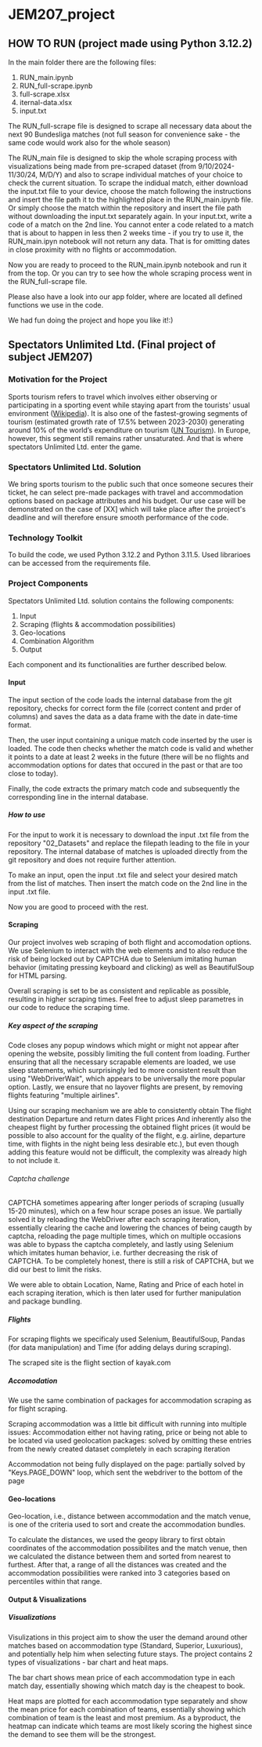 # JEM207_project
## HOW TO RUN (project made using Python 3.12.2)
In the main folder there are the following files:
1. RUN_main.ipynb
2. RUN_full-scrape.ipynb
3. full-scrape.xlsx
4. iternal-data.xlsx
5. input.txt

The RUN_full-scrape file is designed to scrape all necessary data about the next 90 Bundesliga matches (not full season for convenience sake - the same code would work also for the whole season)

The RUN_main file is designed to skip the whole scraping process with visualizations being made from pre-scraped dataset (from 9/10/2024-11/30/24, M/D/Y) and also to scrape individual matches of your choice to check the current situation.
To scrape the indidual match, either download the input.txt file to your device, choose the match following the instructions and insert the file path it to the highlighted place in the RUN_main.ipynb file. Or simply choose the match within the repository and insert the file path without downloading the input.txt separately again.
In your input.txt, write a code of a match on the 2nd line. You cannot enter a code related to a match that is about to happen in less then 2 weeks time - if you try to use it, the RUN_main.ipyn notebook will not return any data. That is for omitting dates in close proximity with no flights or accommodation.

Now you are ready to proceed to the RUN_main.ipynb notebook and run it from the top. Or you can try to see how the whole scraping process went in the RUN_full-scrape file. 

Please also have a look into our app folder, where are located all defined functions we use in the code. 

We had fun doing the project and hope you like it!:)

## Spectators Unlimited Ltd. (Final project of subject JEM207)

### Motivation for the Project
Sports tourism refers to travel which involves either observing or participating in a sporting event while staying apart from the tourists' usual environment ([Wikipedia](https://en.wikipedia.org/wiki/Sports_tourism)). It is also one of the fastest-growing segments of tourism (estimated growth rate of 17.5% between 2023-2030) generating around 10% of the world’s expenditure on tourism ([UN Tourism](https://www.unwto.org/sport-tourism)).
In Europe, however, this segment still remains rather unsaturated. And that is where spectators Unlimited Ltd. enter the game.

### Spectators Unlimited Ltd. Solution
We bring sports tourism to the public such that once someone secures their ticket, he can select pre-made packages with travel and accommodation options based on package attributes and his budget. Our use case will be demonstrated on the case of [XX] which will take place after the project's deadline and will therefore ensure smooth performance of the code.

### Technology Toolkit
To build the code, we used Python 3.12.2 and Python 3.11.5. Used librarioes can be accessed from the requirements file.

### Project Components
Spectators Unlimited Ltd. solution contains the following components:
1. Input
2. Scraping (flights & accommodation possibilities)
5. Geo-locations
6. Combination Algorithm
7. Output

Each component and its functionalities are further described below.

#### Input
The input section of the code loads the internal database from the git repository, checks for correct form the file (correct content and prder of columns) and saves the data as a data frame with the date in date-time format. 

Then, the user input containing a unique match code inserted by the user is loaded. The code then checks whether the match code is valid and whether it points to a date at least 2 weeks in the future (there will be no flights and accommodation options for dates that occured in the past or that are too close to today).

Finally, the code extracts the primary match code and subsequently the corresponding line in the internal database.

##### How to use
For the input to work it is necessary to download the input .txt file from the repository "02_Datasets" and replace the filepath leading to the file in your repository. The internal database of matches is uploaded directly from the git repository and does not require further attention.

To make an input, open the input .txt file and select your desired match from the list of matches. Then insert the match code on the 2nd line in the input .txt file.

Now you are good to proceed with the rest.

#### Scraping
Our project involves web scraping of both flight and accomodation options. We use Selenium to interact with the web elements and to also reduce the risk of being locked out by CAPTCHA due to Selenium imitating human behavior (imitating pressing keyboard and clicking) as well as BeautifulSoup for HTML parsing.

Overall scraping is set to be as consistent and replicable as possible, resulting in higher scraping times. Feel free to adjust sleep parametres in our code to reduce the scraping time.

##### Key aspect of the scraping
Code closes any popup windows which might or might not appear after opening the website, possibly limiting the full content from loading. Further ensuring that all the necessary scrapable elements are loaded, we use sleep statements, which surprisingly led to more consistent result than using "WebDriverWait", which appears to be universally the more popular option. Lastly, we ensure that no layover flights are present, by removing flights featuring "multiple airlines".

Using our scraping mechanism we are able to consistently obtain
The flight destination
Departure and return dates
Flight prices
And inherently also the cheapest flight by further processing the obtained flight prices (it would be possible to also account for the quality of the flight, e.g. airline, departure time, with flights in the night being less desirable etc.), but even though adding this feature would not be difficult, the complexity was already high to not include it.

###### Captcha challenge
CAPTCHA sometimes appearing after longer periods of scraping (usually 15-20 minutes), which on a few hour scrape poses an issue. We partially solved it by reloading the WebDriver after each scraping iteration, essentially clearing the cache and lowering the chances of being caugth by captcha, reloading the page multiple times, which on multiple occasions was able to bypass the captcha completely, and lastly using Selenium which imitates human behavior, i.e. further decreasing the risk of CAPTCHA. 
To be completely honest, there is still a risk of CAPTCHA, but we did our best to limit the risks. 

We were able to obtain Location, Name, Rating and Price of each hotel in each scraping iteration, which is then later used for further manipulation and package bundling. 

##### Flights
For scraping flights we specificaly used Selenium, BeautifulSoup, Pandas (for data manipulation) and Time (for adding delays during scraping). 

The scraped site is the flight section of kayak.com 

##### Accomodation
We use the same combination of packages for accommodation scraping as for flight scraping. 

Scraping accommodation was a little bit difficult with running into multiple issues: 
Accommodation either not having rating, price or being not able to be located via used geolocation packages: solved by omitting these entries from the newly created dataset completely in each scraping iteration

Accommodation not being fully displayed on the page: partially solved by "Keys.PAGE_DOWN" loop, which sent the webdriver to the bottom of the page

#### Geo-locations
Geo-location, i.e., distance between accommodation and the match venue, is one of the criteria used to sort and create the accommodation bundles. 

To calculate the distances, we used the geopy library to first obtain coordinates of the accommodation possibilites and the match venue, then we calculated the distance between them and sorted from nearest to furthest. After that, a range of all the distances was created and the accommodation possibilities were ranked into 3 categories based on percentiles within that range.

#### Output & Visualizations
##### Visualizations
Visulizations in this project aim to show the user the demand around other matches based on accommodation type (Standard, Superior, Luxurious), and potentially help him when selecting future stays. The project contains 2 types of visualizations - bar chart and heat maps.

The bar chart shows mean price of each accommodation type in each match day, essentially showing which match day is the cheapest to book.

Heat maps are plotted for each accommodation type separately and show the mean price for each combination of teams, essentially showing which combination of team is the least and most premium. As a byproduct, the heatmap can indicate which teams are most likely scoring the highest since the demand to see them will be the strongest.
